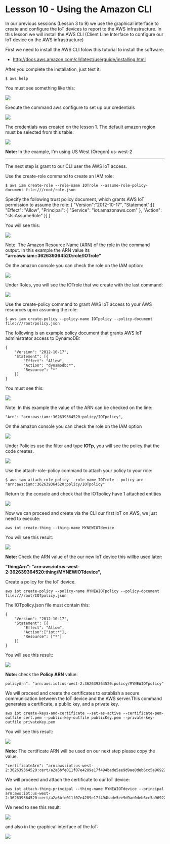 # Lesson 10 - Using the Amazon CLI

In our previous sessions (Lesson 3 to 9) we use the graphical interface to create and configure the IoT devices to report to the AWS infrastructure.
In this lesson we will install the AWS CLI (Client Line Interface to configure our IoT device on the AWS infrastructure)

First we need to install the AWS CLI folow this tutorial to install the software: 

* http://docs.aws.amazon.com/cli/latest/userguide/installing.html
 
After you complete the installation, just test it:

    $ aws help

You must see something like this:

![](51.jpg)

Execute the command aws configure to set up our credentials

![](52.jpg)

The credentials was created on the lesson 1.
The default amazon region must be selected from this table:

![](53.jpg)

**Note:** In the example, I'm using US West (Oregon) us-west-2



---


The next step is grant to our CLI user the AWS IoT access.

Use the create-role command to create an IAM role:

    $ aws iam create-role --role-name IOTrole --assume-role-policy-document file:///root/role.json


Specify the following trust policy document, which grants AWS IoT permission to assume the role:
{
    "Version":"2012-10-17",
    "Statement":[{
        "Effect": "Allow",
        "Principal": {
            "Service": "iot.amazonaws.com"
        },
        "Action": "sts:AssumeRole"
    }]
}

 You will see this:
 
 ![](54.jpg)
 
Note: The Amazon Resource Name (ARN) of the role in the command output.
In this example the ARN value its **"arn:aws:iam::362639364520:role/IOTrole"**


On the amazon console you can check the role on the IAM option:

![](55.jpg)


 Under Roles, you will see the IOTrole that we create with the last command:
 
 ![](56.jpg)
 
 Use the create-policy command to grant AWS IoT access to your AWS resources upon assuming the role:
 
    $ aws iam create-policy --policy-name IOTpolicy --policy-document file:///root/policy.json

The following is an example policy document that grants AWS IoT administrator access to DynamoDB:

    {
        "Version": "2012-10-17",
        "Statement": [{
            "Effect": "Allow",
            "Action": "dynamodb:*",
            "Resource": "*"
        }]
    }

You must see this:

![](57.jpg)

Note: In this example the value of the ARN can be checked on the line:
    
    "Arn": "arn:aws:iam::362639364520:policy/IOTpolicy",

On the amazon console you can check the role on the IAM option 

![](55.jpg)

Under Policies use the filter and type **IOTp**, you will see the policy that the code creates.

![](59.jpg)

Use the attach-role-policy command to attach your policy to your role:

    $ aws iam attach-role-policy --role-name IOTrole --policy-arn  "arn:aws:iam::362639364520:policy/IOTpolicy"

Return to the console and check that the IOTpolicy have 1 attached entities

![](60.jpg)


Now we can proceed and create via the CLI our first IoT on AWS, we just need to execute:

    aws iot create-thing --thing-name MYNEWIOTdevice
    
You will see this result:

![](61.jpg)
 
**Note:** Check the ARN value of the our new IoT device this willbe used later:

**"thingArn": "arn:aws:iot:us-west-2:362639364520:thing/MYNEWIOTdevice",**
 

Create a policy for the IoT device.

    aws iot create-policy --policy-name MYNEWIOTpolicy --policy-document file:///root/IOTpolicy.json
    
The IOTpolicy.json file must contain this:

    {
        "Version": "2012-10-17", 
        "Statement": [{
            "Effect": "Allow",
            "Action":["iot:*"],
            "Resource": ["*"]
        }]
    }

You will see this result:

![](62.jpg)

**Note:** check the **Policy ARN** value:

    policyArn": "arn:aws:iot:us-west-2:362639364520:policy/MYNEWIOTpolicy"
    

We will proceed and create the certificates to establish a secure communication between the IoT device and the AWS server.This command generates a certificate, a public key, and a private key.

    aws iot create-keys-and-certificate --set-as-active --certificate-pem-outfile cert.pem --public-key-outfile publicKey.pem --private-key-outfile privateKey.pem

You will see this result:

![](63.jpg)

**Note:** The certificate ARN will be used on our next step please copy the value.

    "certificateArn": "arn:aws:iot:us-west-2:362639364520:cert/a2a6bfe011f07e4289e17f494bade5ee9d9ae0deb6cc5a9692247e8274ff022a",


We will proceed and attach the certificate to our IoT device:

    aws iot attach-thing-principal --thing-name MYNEWIOTdevice --principal arn:aws:iot:us-west-2:362639364520:cert/a2a6bfe011f07e4289e17f494bade5ee9d9ae0deb6cc5a9692247e8274ff022a

We need to see this result:

![](64.jpg)
 
and also in the graphical interface of the IoT:

![](65.jpg)




